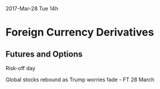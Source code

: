 2017-Mar-28 Tue 14h
# Foreign Currency Derivatives
## Futures and Options
Risk-off day

Global stocks rebound as Trump worries fade - FT 28 March





